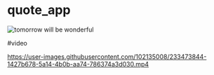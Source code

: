 # quote_app

![tomorrow will be wonderful](https://user-images.githubusercontent.com/102135008/233474282-059e81e7-60cf-4829-8ef1-cd5e7fbbf939.png)


#video

https://user-images.githubusercontent.com/102135008/233473844-1427b678-5a14-4b0b-aa74-786374a3d030.mp4

